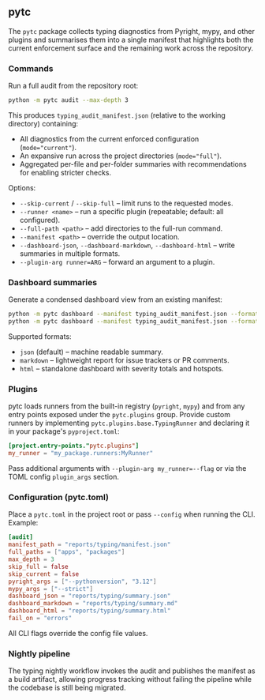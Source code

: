 ## pytc

The `pytc` package collects typing diagnostics from Pyright, mypy, and other plugins and
summarises them into a single manifest that highlights both the current enforcement surface
and the remaining work across the repository.

### Commands

Run a full audit from the repository root:

```bash
python -m pytc audit --max-depth 3
```

This produces `typing_audit_manifest.json` (relative to the working directory) containing:

- All diagnostics from the current enforced configuration (`mode="current"`).
- An expansive run across the project directories (`mode="full"`).
- Aggregated per-file and per-folder summaries with recommendations for enabling stricter checks.

Options:

- `--skip-current` / `--skip-full` – limit runs to the requested modes.
- `--runner <name>` – run a specific plugin (repeatable; default: all configured).
- `--full-path <path>` – add directories to the full-run command.
- `--manifest <path>` – override the output location.
- `--dashboard-json`, `--dashboard-markdown`, `--dashboard-html` – write summaries in multiple formats.
- `--plugin-arg runner=ARG` – forward an argument to a plugin.

### Dashboard summaries

Generate a condensed dashboard view from an existing manifest:

```bash
python -m pytc dashboard --manifest typing_audit_manifest.json --format markdown --output typing_dashboard.md
python -m pytc dashboard --manifest typing_audit_manifest.json --format html --output typing_dashboard.html
```

Supported formats:

- `json` (default) – machine readable summary.
- `markdown` – lightweight report for issue trackers or PR comments.
- `html` – standalone dashboard with severity totals and hotspots.

### Plugins

pytc loads runners from the built-in registry (`pyright`, `mypy`) and from any entry points exposed under
the `pytc.plugins` group. Provide custom runners by implementing `pytc.plugins.base.TypingRunner` and
declaring it in your package's `pyproject.toml`:

```toml
[project.entry-points."pytc.plugins"]
my_runner = "my_package.runners:MyRunner"
```

Pass additional arguments with `--plugin-arg my_runner=--flag` or via the TOML config `plugin_args` section.

### Configuration (pytc.toml)

Place a `pytc.toml` in the project root or pass `--config` when running the CLI. Example:

```toml
[audit]
manifest_path = "reports/typing/manifest.json"
full_paths = ["apps", "packages"]
max_depth = 3
skip_full = false
skip_current = false
pyright_args = ["--pythonversion", "3.12"]
mypy_args = ["--strict"]
dashboard_json = "reports/typing/summary.json"
dashboard_markdown = "reports/typing/summary.md"
dashboard_html = "reports/typing/summary.html"
fail_on = "errors"
```

All CLI flags override the config file values.

### Nightly pipeline

The typing nightly workflow invokes the audit and publishes the manifest as a build artifact,
allowing progress tracking without failing the pipeline while the codebase is still being migrated.
